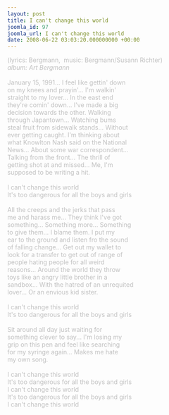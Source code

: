 ```yaml
---
layout: post
title: I can't change this world
joomla_id: 97
joomla_url: I can't change this world
date: 2008-06-22 03:03:20.000000000 +00:00
---
```

<span style="color: #c0c0c0">(lyrics: Bergmann, &nbsp;music: Bergmann/Susann Richter)<br /><i>album: Art Bergmann</i><br /><br />January 15, 1991... I feel like gettin' down<br />on my knees and prayin'... I'm walkin' <br />straight to my lover... In the east end <br />they're comin' down... I've made a big <br />decision towards the other. Walking <br />through Japantown... Watching bums <br />steal fruit from sidewalk stands... Without <br />ever getting caught. I'm thinking about<br />what Knowlton Nash said on the National <br />News... About some war correspondent... <br />Talking from the front... The thrill of <br />getting shot at and missed... Me, I'm <br />supposed to be writing a hit.<br /><br />I can't change this world<br />It's too dangerous for all the boys and girls<br /><br />All the creeps and the jerks that pass <br />me and harass me... They think I've got <br />something... Something more... Something <br />to give them... I blame them. I put my <br />ear to the ground and listen fro the sound <br />of falling change... Get out my wallet to <br />look for a transfer to get out of range of <br />people hating people for all weird <br />reasons... Around the world they throw <br />toys like an angry little brother in a <br />sandbox... With the hatred of an unrequited <br />lover... Or an envious kid sister.<br /><br />I can't change this world<br />It's too dangerous for all the boys and girls<br /><br />Sit around all day just waiting for <br />something clever to say... I'm losing my <br />grip on this pen and feel like searching <br />for my syringe again... Makes me hate <br />my own song.<br /><br />I can't change this world<br />It's too dangerous for all the boys and girls<br />I can't change this world<br />It's too dangerous for all the boys and girls<br />I can't change this world</span>
